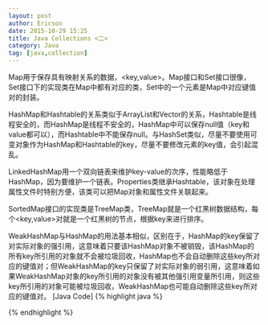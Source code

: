 ```yaml
---
layout: post
author: Ericson
date: 2015-10-29 15:25
title: Java Collections <二>
category: Java
tag: [java,collection]
---
```


Map用于保存具有映射关系的数据，<key,value>。Map接口和Set接口很像，Set接口下的实现类在Map中都有对应的类，Set中的一个元素是Map中对应键值对的封装。

HashMap和Hashtable的关系类似于ArrayList和Vector的关系，Hashtable是线程安全的，而HashMap是线程不安全的，HashMap中可以保存null值（key和value都可以），而Hashtable中不能保存null。与HashSet类似，尽量不要使用可变对象作为HashMap和Hashtable的key，尽量不要修改元素的key值，会引起混乱。

LinkedHashMap用一个双向链表来维护key-value的次序，性能略低于HashMap，因为要维护一个链表。Properties类继承Hashtable，该对象在处理属性文件时特别方便，该类可以把Map对象和属性文件关联起来。

SortedMap接口的实现类是TreeMap类，TreeMap就是一个红黑树数据结构，每个<key,value>对就是一个红黑树的节点，根据key来进行排序。

WeakHashMap与HashMap的用法基本相似，区别在于，HashMap的key保留了对实际对象的强引用，这意味着只要该HashMap对象不被销毁，该HashMap的所有key所引用的对象就不会被垃圾回收，HashMap也不会自动删除这些key所对应的键值对；但WeakHashMap的key只保留了对实际对象的弱引用，这意味着如果WeakHashMap对象的key所引用的对象没有被其他强引用变量所引用，则这些key所引用的对象可能被垃圾回收，WeakHashMap也可能自动删除这些key所对应的键值对。
[Java Code]
{% highlight java %}

{% endhighlight %}